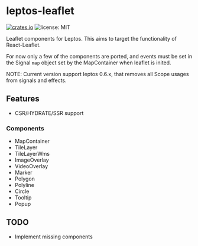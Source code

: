 # leptos-leaflet
[![crates.io](https://img.shields.io/crates/v/leptos-leaflet.svg)](https://crates.io/crates/leptos-leaflet)
![license: MIT](https://img.shields.io/crates/l/syn-rsx.svg)

Leaflet components for Leptos. This aims to target the functionality of React-Leaflet. 

For now only a few of the components are ported, and events must be set in the Signal `map` object set by the MapContainer when leaflet is inited.

NOTE: Current version support leptos 0.6.x, that removes all Scope usages from signals and effects.

## Features
- CSR/HYDRATE/SSR support

### Components
- MapContainer
- TileLayer
- TileLayerWms
- ImageOverlay
- VideoOverlay
- Marker
- Polygon
- Polyline
- Circle
- Tooltip
- Popup

## TODO
- Implement missing components
